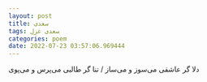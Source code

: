 ```yaml
---
layout: post
title: سعدی
tags: سعدی غزل
categories: poem
date: 2022-07-23 03:57:06.969444
---
```


دلا گر عاشقی می‌سوز و می‌ساز / تنا گر طالبی می‌پرس و می‌پوی